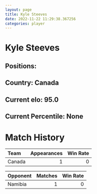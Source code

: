```yaml
---  
layout: page  
title: Kyle Steeves  
date: 2022-11-22 11:29:38.367256  
categories: player  
---
```

# Kyle Steeves

## Positions: 

## Country: Canada

## Current elo: 95.0

## Current Percentile: None

# Match History


| Team   |   Appearances |   Win Rate |
|:-------|--------------:|-----------:|
| Canada |             1 |          0 |

| Opponent   |   Matches |   Win Rate |
|:-----------|----------:|-----------:|
| Namibia    |         1 |          0 |